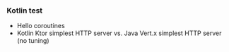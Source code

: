 ### Kotlin test

* Hello coroutines
* Kotlin Ktor simplest HTTP server vs. Java Vert.x simplest HTTP server (no tuning)